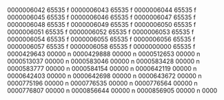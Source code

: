 
0000006042 65535 f
0000006043 65535 f
0000006044 65535 f
0000006045 65535 f
0000006046 65535 f
0000006047 65535 f
0000006048 65535 f
0000006049 65535 f
0000006050 65535 f
0000006051 65535 f
0000006052 65535 f
0000006053 65535 f
0000006054 65535 f
0000006055 65535 f
0000006056 65535 f
0000006057 65535 f
0000006058 65535 f
0000000000 65535 f
0000429643 00000 n
0000429888 00000 n
0000512653 00000 n
0000513037 00000 n
0000583046 00000 n
0000583428 00000 n
0000583777 00000 n
0000584154 00000 n
0000642119 00000 n
0000642403 00000 n
0000642698 00000 n
0000643672 00000 n
0000775196 00000 n
0000776535 00000 n
0000776564 00000 n
0000776807 00000 n
0000856644 00000 n
0000856905 00000 n
0000